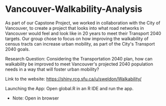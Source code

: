 # Vancouver-Walkability-Analysis

As part of our Capstone Project, we worked in collaboration with the City of Vancouver, to create a project that looks into what road networks in Vancouver would feel and look like in 20 years to meet their Transport 2040 targets. Our group chose to focus on how improving the walkability of census tracts can increase urban mobility, as part of the City's Transport 2040 goals. 

Research Question: Considering the Transportation 2040 plan, how can walkability be improved to meet Vancouver's projected 2040 population needs in a way that will foster urban mobility?

Link to the website: 
https://shiny.rcg.sfu.ca/u/sweldon/Walkability/

Launching the App:
Open global.R in an R IDE and run the app. 
* Note: Open in browser 
